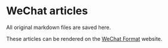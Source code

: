# WeChat articles

All original markdown files are saved here.

These articles can be rendered on the [WeChat Format](https://lab.lyric.im/wxformat/) website.